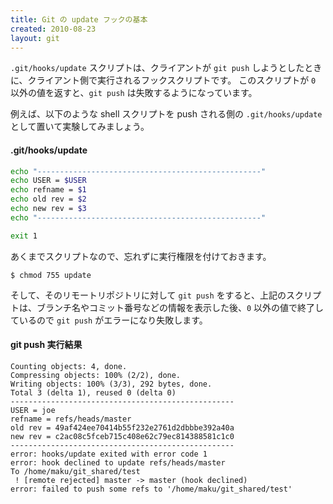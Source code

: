```yaml
---
title: Git の update フックの基本
created: 2010-08-23
layout: git
---
```


`.git/hooks/update` スクリプトは、クライアントが `git push` しようとしたときに、クライアント側で実行されるフックスクリプトです。
このスクリプトが `0` 以外の値を返すと、`git push` は失敗するようになっています。

例えば、以下のような shell スクリプトを push される側の `.git/hooks/update` として置いて実験してみましょう。

#### .git/hooks/update

```bash
echo "--------------------------------------------------"
echo USER = $USER
echo refname = $1
echo old rev = $2
echo new rev = $3
echo "--------------------------------------------------"

exit 1
```

あくまでスクリプトなので、忘れずに実行権限を付けておきます。

```
$ chmod 755 update
```

そして、そのリモートリポジトリに対して `git push` をすると、上記のスクリプトは、ブランチ名やコミット番号などの情報を表示した後、`0` 以外の値で終了しているので `git push` がエラーになり失敗します。

#### git push 実行結果
```
Counting objects: 4, done.
Compressing objects: 100% (2/2), done.
Writing objects: 100% (3/3), 292 bytes, done.
Total 3 (delta 1), reused 0 (delta 0)
--------------------------------------------------
USER = joe
refname = refs/heads/master
old rev = 49af424ee70414b55f232e2761d2dbbbe392a40a
new rev = c2ac08c5fceb715c408e62c79ec814388581c1c0
--------------------------------------------------
error: hooks/update exited with error code 1
error: hook declined to update refs/heads/master
To /home/maku/git_shared/test
 ! [remote rejected] master -> master (hook declined)
error: failed to push some refs to '/home/maku/git_shared/test'
```

